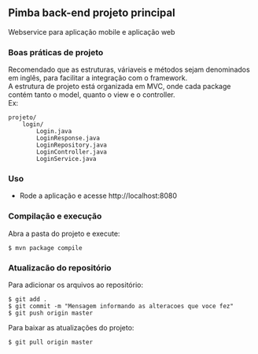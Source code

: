 ## Pimba back-end projeto principal
Webservice para aplicação mobile e aplicação web

### Boas práticas de projeto
Recomendado que as estruturas, váriaveis e métodos sejam denominados em inglês, para facilitar a integração com o framework.  
A estrutura de projeto está organizada em MVC, onde cada package contém tanto o model, quanto o view e o controller.  
Ex:
```
projeto/
	login/
		Login.java
		LoginResponse.java
		LoginRepository.java
		LoginController.java
		LoginService.java
```
### Uso
- Rode a aplicação e acesse http://localhost:8080

### Compilação e execução
Abra a pasta do projeto e execute:

	$ mvn package compile

### Atualizacão do repositório
Para adicionar os arquivos ao repositório:

	$ git add .
	$ git commit -m "Mensagem informando as alteracoes que voce fez"
	$ git push origin master

Para baixar as atualizações do projeto:

	$ git pull origin master